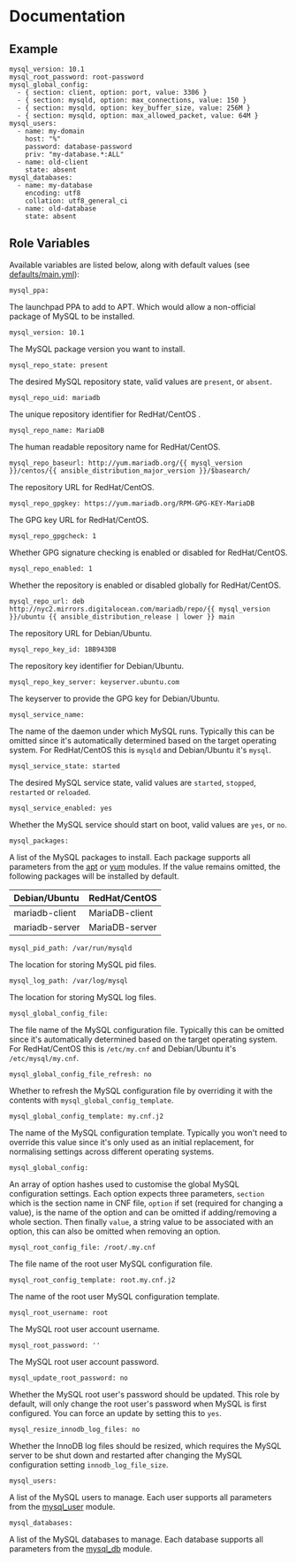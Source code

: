 # Documentation

## Example

```
mysql_version: 10.1
mysql_root_password: root-password
mysql_global_config:
  - { section: client, option: port, value: 3306 }
  - { section: mysqld, option: max_connections, value: 150 }
  - { section: mysqld, option: key_buffer_size, value: 256M }
  - { section: mysqld, option: max_allowed_packet, value: 64M }
mysql_users:
  - name: my-domain
    host: "%"
    password: database-password
    priv: "my-database.*:ALL"
  - name: old-client
    state: absent
mysql_databases:
  - name: my-database
    encoding: utf8
    collation: utf8_general_ci
  - name: old-database
    state: absent
```

## Role Variables

Available variables are listed below, along with default values (see [defaults/main.yml](/defaults/main.yml)):

```
mysql_ppa:
```

The launchpad PPA to add to APT. Which would allow a non-official package of MySQL to be installed.

```
mysql_version: 10.1
```

The MySQL package version you want to install.

```
mysql_repo_state: present
```

The desired MySQL repository state, valid values are `present`, or `absent`.

```
mysql_repo_uid: mariadb
```

The unique repository identifier for RedHat/CentOS .

```
mysql_repo_name: MariaDB
```

The human readable repository name for RedHat/CentOS.

```
mysql_repo_baseurl: http://yum.mariadb.org/{{ mysql_version }}/centos/{{ ansible_distribution_major_version }}/$basearch/
```

The repository URL for RedHat/CentOS.

```
mysql_repo_gpgkey: https://yum.mariadb.org/RPM-GPG-KEY-MariaDB
```

The GPG key URL for RedHat/CentOS.

```
mysql_repo_gpgcheck: 1
```

Whether GPG signature checking is enabled or disabled for RedHat/CentOS.

```
mysql_repo_enabled: 1
```

Whether the repository is enabled or disabled globally for RedHat/CentOS.

```
mysql_repo_url: deb http://nyc2.mirrors.digitalocean.com/mariadb/repo/{{ mysql_version }}/ubuntu {{ ansible_distribution_release | lower }} main
```

The repository URL for Debian/Ubuntu.

```
mysql_repo_key_id: 1BB943DB
```

The repository key identifier for Debian/Ubuntu.

```
mysql_repo_key_server: keyserver.ubuntu.com
```

The keyserver to provide the GPG key for Debian/Ubuntu.

```
mysql_service_name:
```

The name of the daemon under which MySQL runs. Typically this can be omitted since it's automatically determined
based on the target operating system. For RedHat/CentOS this is `mysqld` and Debian/Ubuntu it's `mysql`.

```
mysql_service_state: started
```

The desired MySQL service state, valid values are `started`, `stopped`, `restarted` or `reloaded`.

```
mysql_service_enabled: yes
```

Whether the MySQL service should start on boot, valid values are `yes`, or `no`.

```
mysql_packages:
```

A list of the MySQL packages to install. Each package supports all parameters from the
[apt](http://docs.ansible.com/ansible/apt_module.html) or [yum](http://docs.ansible.com/ansible/yum_module.html) modules.
If the value remains omitted, the following packages will be installed by default.

| Debian/Ubuntu          | RedHat/CentOS           |
| :--------------------- | :---------------------- |
| mariadb-client         | MariaDB-client          |
| mariadb-server         | MariaDB-server          |

```
mysql_pid_path: /var/run/mysqld
```

The location for storing MySQL pid files.

```
mysql_log_path: /var/log/mysql
```

The location for storing MySQL log files.

```
mysql_global_config_file:
```

The file name of the MySQL configuration file. Typically this can be omitted since it's automatically determined
based on the target operating system. For RedHat/CentOS this is `/etc/my.cnf` and Debian/Ubuntu it's `/etc/mysql/my.cnf`.

```
mysql_global_config_file_refresh: no
```

Whether to refresh the MySQL configuration file by overriding it with the contents with `mysql_global_config_template`.

```
mysql_global_config_template: my.cnf.j2
```

The name of the MySQL configuration template. Typically you won't need to override this value since it's only used
as an initial replacement, for normalising settings across different operating systems.

```
mysql_global_config:
```

An array of option hashes used to customise the global MySQL configuration settings. Each option expects three
parameters, `section` which is the section name in CNF file, `option` if set (required for changing a value), is
the name of the option and can be omitted if adding/removing a whole section. Then finally `value`, a string
value to be associated with an option, this can also be omitted when removing an option.

```
mysql_root_config_file: /root/.my.cnf
```

The file name of the root user MySQL configuration file.

```
mysql_root_config_template: root.my.cnf.j2
```

The name of the root user MySQL configuration template.

```
mysql_root_username: root
```

The MySQL root user account username.

```
mysql_root_password: ''
```

The MySQL root user account password.

```
mysql_update_root_password: no
```

Whether the MySQL root user's password should be updated. This role by default, will only change the root user's
password when MySQL is first configured. You can force an update by setting this to `yes`.

```
mysql_resize_innodb_log_files: no
```

Whether the InnoDB log files should be resized, which requires the MySQL server to be shut down and restarted after
changing the MySQL configuration setting `innodb_log_file_size`.

```
mysql_users:
```

A list of the MySQL users to manage. Each user supports all parameters from the
[mysql_user](http://docs.ansible.com/ansible/mysql_user_module.html) module.

```
mysql_databases:
```

A list of the MySQL databases to manage. Each database supports all parameters from the
[mysql_db](http://docs.ansible.com/ansible/mysql_db_module.html) module.